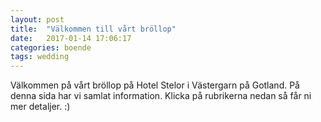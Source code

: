 ```yaml
---
layout: post
title:  "Välkommen till vårt bröllop"
date:   2017-01-14 17:06:17
categories: boende
tags: wedding
---
```

Välkommen på vårt bröllop på Hotel Stelor i Västergarn på Gotland. På denna sida har vi samlat information. Klicka på rubrikerna nedan så får ni mer detaljer. :)